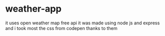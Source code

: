 # weather-app
it uses open weather map free api
it was made using node js and express
and i took most the css from codepen
thanks to them
